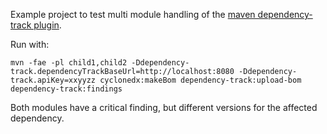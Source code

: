 Example project to test multi module handling of the [maven dependency-track plugin](https://github.com/pmckeown/dependency-track-maven-plugin).

Run with:

```
mvn -fae -pl child1,child2 -Ddependency-track.dependencyTrackBaseUrl=http://localhost:8080 -Ddependency-track.apiKey=xxyyzz cyclonedx:makeBom dependency-track:upload-bom dependency-track:findings
```

Both modules have a critical finding, but different versions for the affected dependency.
